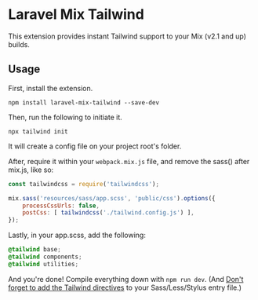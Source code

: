 # Laravel Mix Tailwind

This extension provides instant Tailwind support to your Mix (v2.1 and up) builds.

## Usage

First, install the extension.

```
npm install laravel-mix-tailwind --save-dev
```

Then, run the following to initiate it.

```
npx tailwind init
```

It will create a config file on your project root's folder.

After, require it within your `webpack.mix.js` file, and remove the sass() after mix.js, like so:

```js
const tailwindcss = require('tailwindcss');

mix.sass('resources/sass/app.scss', 'public/css').options({
    processCssUrls: false,
    postCss: [ tailwindcss('./tailwind.config.js') ],
});
```

Lastly, in your app.scss, add the following:
```css
@tailwind base;
@tailwind components;
@tailwind utilities;
```

And you're done! Compile everything down with `npm run dev`. (And [Don't forget to add the Tailwind directives](https://tailwindcss.com/docs/installation#3-use-tailwind-in-your-css) to your Sass/Less/Stylus entry file.)
